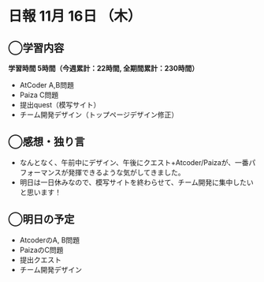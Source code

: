 # 日報  11月 16日 （木）

## ◯学習内容

**学習時間  5時間（今週累計：22時間, 全期間累計：230時間）**
- AtCoder A,B問題
- Paiza C問題
- 提出quest（模写サイト）
- チーム開発デザイン（トップページデザイン修正）

## ◯感想・独り言
- なんとなく、午前中にデザイン、午後にクエスト+Atcoder/Paizaが、一番パフォーマンスが発揮できるような気がしてきました。
- 明日は一日休みなので、模写サイトを終わらせて、チーム開発に集中したいと思います！

## ◯明日の予定
- AtcoderのA, B問題
- PaizaのC問題
- 提出クエスト
- チーム開発デザイン